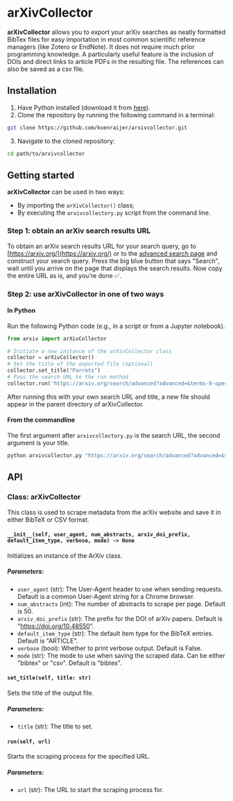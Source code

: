 arXivCollector
======

**arXivCollector** allows you to export your arXiv searches as neatly formatted BibTex files for easy importation in most common scientific reference managers (like Zotero or EndNote). It does not require much prior programming knowledge. A particularly useful feature is the inclusion of DOIs and direct links to article PDFs in the resulting file. The references can also be saved as a csv file.

Installation
------

1. Have Python installed (download it from [here](https://www.python.org/downloads/)).
2. Clone the repository by running the following command in a terminal:
```bash
git clone https://github.com/koenraijer/arxivcollector.git
```
3. Navigate to the cloned repository:
```bash
cd path/to/arxivcollector
```

Getting started
------

**arXivCollector** can be used in two ways:
- By importing the `arXivCollector()` class; 
- By executing the `arxivcollectory.py` script from the command line. 

### Step 1: obtain an arXiv search results URL 
To obtain an arXiv search results URL for your search query, go to [https://arxiv.org/](https://arxiv.org/) or to the [advanced search page](https://arxiv.org/search/advanced) and construct your search query. Press the big blue button that says "Search", wait until you arrive on the page that displays the search results. Now copy the entire URL as is, and you're done ✅. 

### Step 2: use arXivCollector in one of two ways
#### In Python
Run the following Python code (e.g., in a script or from a Jupyter notebook). 

```python
from arxiv import arXivCollector

# Initiate a new instance of the arXivCollector class
collector = arXivCollector()
# Set the title of the exported file (optional)
collector.set_title("Parrots")
# Pass the search URL to the run method
collector.run('https://arxiv.org/search/advanced?advanced=&terms-0-operator=AND&terms-0-term=stochastic+parrot&terms-0-field=title&classification-physics_archives=all&classification-include_cross_list=include&date-filter_by=all_dates&date-year=&date-from_date=&date-to_date=&date-date_type=submitted_date&abstracts=show&size=50&order=-announced_date_first')
```

After running this with your own search URL and title, a new file should appear in the parent directory of arXivCollector. 

#### From the commandline
The first argument after `arxivcollectory.py` is the search URL, the second argument is your title. 

```bash
python arxivcollector.py "https://arxiv.org/search/advanced?advanced=&terms-0-operator=AND&terms-0-term=stochastic+parrot&terms-0-field=title&classification-physics_archives=all&classification-include_cross_list=include&date-filter_by=all_dates&date-year=&date-from_date=&date-to_date=&date-date_type=submitted_date&abstracts=show&size=50&order=-announced_date_first" "Parrots"
```

API
------

### Class: arXivCollector

This class is used to scrape metadata from the arXiv website and save it in either BibTeX or CSV format.

#### `__init__(self, user_agent, num_abstracts, arxiv_doi_prefix, default_item_type, verbose, mode) -> None`

Initializes an instance of the ArXiv class.

##### Parameters:

- `user_agent` (str): The User-Agent header to use when sending requests. Default is a common User-Agent string for a Chrome browser.
- `num_abstracts` (int): The number of abstracts to scrape per page. Default is 50.
- `arxiv_doi_prefix` (str): The prefix for the DOI of arXiv papers. Default is "https://doi.org/10.48550".
- `default_item_type` (str): The default item type for the BibTeX entries. Default is "ARTICLE".
- `verbose` (bool): Whether to print verbose output. Default is False.
- `mode` (str): The mode to use when saving the scraped data. Can be either "bibtex" or "csv". Default is "bibtex".

#### `set_title(self, title: str)`

Sets the title of the output file.

##### Parameters:

- `title` (str): The title to set.

#### `run(self, url)`

Starts the scraping process for the specified URL.

##### Parameters:

- `url` (str): The URL to start the scraping process for.